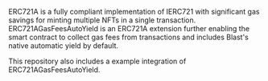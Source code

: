 ERC721A is a fully compliant implementation of IERC721 with significant gas savings for minting multiple NFTs in a single transaction. ERC721AGasFeesAutoYield is an ERC721A extension further enabling the smart contract to collect gas fees from transactions and includes Blast's native automatic yield by default.

This repository also includes a example integration of ERC721AGasFeesAutoYield.

